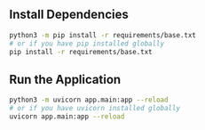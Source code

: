## Install Dependencies

```bash
python3 -m pip install -r requirements/base.txt
# or if you have pip installed globally
pip install -r requirements/base.txt
```

## Run the Application

```bash
python3 -m uvicorn app.main:app --reload
# or if you have uvicorn installed globally
uvicorn app.main:app --reload
```